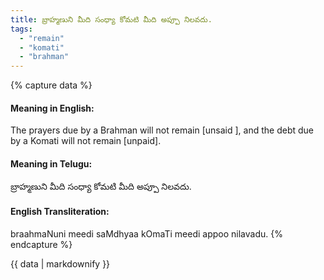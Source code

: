 ```yaml
---
title: బ్రాహ్మణుని మీది సంధ్యా కోమటి మీది అప్పూ నిలవదు.
tags:
  - "remain"
  - "komati"
  - "brahman"
---
```


{% capture data %}
#### Meaning in English:
The prayers due by a Brahman will not remain [unsaid ], and the debt due by a Komati will not remain [unpaid].

#### Meaning in Telugu:
బ్రాహ్మణుని మీది సంధ్యా కోమటి మీది అప్పూ నిలవదు.

#### English Transliteration:
braahmaNuni meedi saMdhyaa kOmaTi meedi appoo nilavadu.
{% endcapture %}

{{ data | markdownify }}

